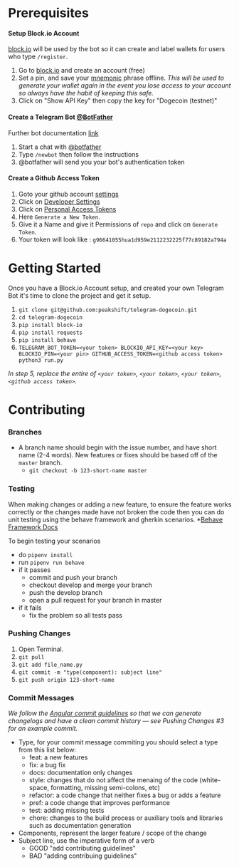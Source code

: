 # Prerequisites

#### Setup Block.io Account
[block.io](https://block.io) will be used by the bot so it can create and label wallets for users who type `/register`.

1. Go to [block.io](https://block.io) and create an account (free)
2. Set a pin, and save your [mnemonic](https://en.wikipedia.org/wiki/Mnemonic) phrase offline.
_This will be used to generate your wallet again in the event you lose access to your account so always have the habit of keeping this safe._
3. Click on "Show API Key" then copy the key for "Dogecoin (testnet)"

#### Create a Telegram Bot [@BotFather](https://core.telegram.org/bots#6-botfather)
Further bot  documentation [link](https://core.telegram.org/bots#6-botfather)

1. Start a chat with [@botfather](https://telegram.me/botfather)
2. Type `/newbot` then follow the instructions
3. @botfather will send you your bot's authentication token

#### Create a Github Access Token

1. Goto your github account [settings](https://github.com/settings/profile)
2. Click on [Developer Settings](https://github.com/settings/apps)
3. Click on [Personal Access Tokens](https://github.com/settings/tokens)
4. Here `Generate a New Token`.
4. Give it a Name and give it Permissions of `repo` and click on `Generate Token`.
5. Your token will look like : `g96641055hua1d959e2112232225f77c89182a794a`

# Getting Started

Once you have a Block.io Account setup, and created your own Telegram Bot it's time to clone the project and get it setup.

1. `git clone git@github.com:peakshift/telegram-dogecoin.git`
2. `cd telegram-dogecoin`
3. `pip install block-io`
4. `pip install requests`
5. `pip install behave`
6. `TELEGRAM_BOT_TOKEN=<your token> BLOCKIO_API_KEY=<your key> BLOCKIO_PIN=<your pin> GITHUB_ACCESS_TOKEN=<github access token> python3 run.py`

_In step 5, replace the entire of `<your token>`, `<your token>`, `<your token>`,`<github access token>`._

# Contributing

### Branches
- A branch name should begin with the issue number, and have short name (2-4 words). New features or fixes should be based off of the `master` branch.
  - `git checkout -b 123-short-name master`

### Testing
When making changes or adding a new feature, to ensure the feature works correctly or the changes made have not broken the code then you can do unit testing using the behave framework and gherkin scenarios.
*[Behave Framework Docs](https://behave.readthedocs.io/en/latest/) 

To begin testing your scenarios
- do `pipenv install`
- run `pipenv run behave`
- if it passes
  - commit and push your branch
  - checkout develop and merge your branch
  - push the develop branch
  - open a pull request for your branch in master
- if it fails
  - fix the problem so all tests pass

### Pushing Changes
1. Open Terminal.
2. `git pull`
3. `git add file_name.py`
4. `git commit -m "type(component): subject line"`
5. `git push origin 123-short-name `

### Commit Messages

*We follow the [Angular commit guidelines](https://github.com/angular/angular.js/blob/master/DEVELOPERS.md#-git-commit-guidelines) so that we can generate changelogs and have a clean commit history — see Pushing Changes #3 for an example commit.*

- Type, for your commit message commiting you should select a type from this list below:
  - feat: a new features
  - fix: a bug fix
  - docs: documentation only changes
  - style: changes that do not affect the menaing of the code (white-space, formatting, missing semi-colons, etc)
  - refactor: a code change that neither fixes a bug or adds a feature
  - pref: a code change that improves performance
  - test: adding missing tests
  - chore: changes to the build process or auxiliary tools and libraries such as documentation generation
- Components, represent the larger feature / scope of the change
- Subject line, use the imperative form of a verb
  - GOOD "add contributing guidelines"
  - BAD "adding contribuing guidelines"
